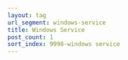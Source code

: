 ```yaml
---
layout: tag
url_segment: windows-service
title: Windows Service
post_count: 1
sort_index: 9998-windows service
---
```

